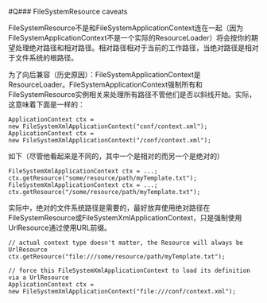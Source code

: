 #Q### FileSystemResource caveats

FileSystemResource不是和FileSystemApplicationContext连在一起（因为FileSystemApplicationContext不是一个实际的ResourceLoader）将会按你的期望处理绝对路径和相对路径。相对路径相对于当前的工作路径，当绝对路径是相对于文件系统的根路径。

为了向后兼容（历史原因）：FileSystemApplicationContext是ResourceLoader。FileSystemApplicationContext强制所有和FileSystemResource实例相关来处理所有路径不管他们是否以斜线开始。实际，这意味着下面是一样的：

```
ApplicationContext ctx =
new FileSystemXmlApplicationContext("conf/context.xml");
ApplicationContext ctx =
new FileSystemXmlApplicationContext("/conf/context.xml");
```

如下（尽管他看起来是不同的，其中一个是相对的而另一个是绝对的）

```
FileSystemXmlApplicationContext ctx = ...;
ctx.getResource("some/resource/path/myTemplate.txt");
FileSystemXmlApplicationContext ctx = ...;
ctx.getResource("/some/resource/path/myTemplate.txt");
```

实际中，绝对的文件系统路径是需要的，最好放弃使用绝对路径在FileSystemResource或FileSystemXmlApplicationContext，只是强制使用UrlResource通过使用URL前缀。

```
// actual context type doesn't matter, the Resource will always be UrlResource
ctx.getResource("file:///some/resource/path/myTemplate.txt");
```

```
// force this FileSystemXmlApplicationContext to load its definition via a UrlResource
ApplicationContext ctx =
new FileSystemXmlApplicationContext("file:///conf/context.xml");
```

